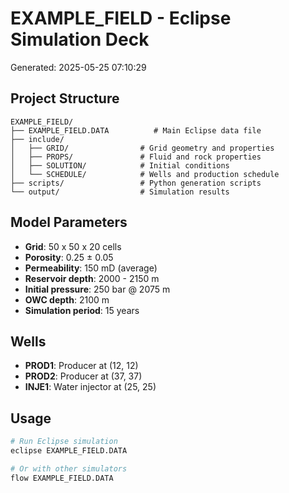 # EXAMPLE_FIELD - Eclipse Simulation Deck

Generated: 2025-05-25 07:10:29

## Project Structure
```
EXAMPLE_FIELD/
├── EXAMPLE_FIELD.DATA          # Main Eclipse data file
├── include/
│   ├── GRID/                # Grid geometry and properties
│   ├── PROPS/               # Fluid and rock properties  
│   ├── SOLUTION/            # Initial conditions
│   └── SCHEDULE/            # Wells and production schedule
├── scripts/                 # Python generation scripts
└── output/                  # Simulation results
```

## Model Parameters
- **Grid**: 50 x 50 x 20 cells
- **Porosity**: 0.25 ± 0.05
- **Permeability**: 150 mD (average)
- **Reservoir depth**: 2000 - 2150 m
- **Initial pressure**: 250 bar @ 2075 m
- **OWC depth**: 2100 m
- **Simulation period**: 15 years

## Wells
- **PROD1**: Producer at (12, 12)
- **PROD2**: Producer at (37, 37)  
- **INJE1**: Water injector at (25, 25)

## Usage
```bash
# Run Eclipse simulation
eclipse EXAMPLE_FIELD.DATA

# Or with other simulators
flow EXAMPLE_FIELD.DATA
```
